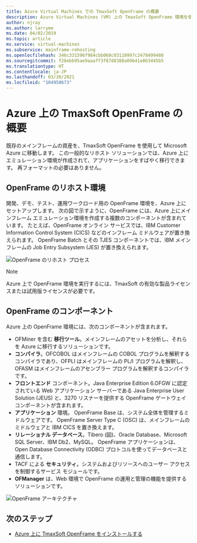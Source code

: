 ```yaml
---
title: Azure Virtual Machines での TmaxSoft OpenFrame の概要
description: Azure Virtual Machines (VM) 上の TmaxSoft OpenFrame 環境を使用して、IBM z/OS メインフレーム ワークロードをリホストします。
author: njray
ms.author: larryme
ms.date: 04/02/2019
ms.topic: article
ms.service: virtual-machines
ms.subservice: mainframe-rehosting
ms.openlocfilehash: 346c331596f984cbb068c03110997c2478499488
ms.sourcegitcommit: f28ebb95ae9aaaff3f87d8388a09b41e0b3445b5
ms.translationtype: HT
ms.contentlocale: ja-JP
ms.lasthandoff: 03/30/2021
ms.locfileid: "104950673"
---
```

# <a name="get-started-with-tmaxsoft-openframe-on-azure"></a>Azure 上の TmaxSoft OpenFrame の概要

既存のメインフレームの資産を、TmaxSoft OpenFrame を使用して Microsoft Azure に移動します。 この一般的なリホスト ソリューションでは、Azure 上にエミュレーション環境が作成されて、アプリケーションをすばやく移行できます。 再フォーマットの必要はありません。

## <a name="openframe-rehosting-environment"></a>OpenFrame のリホスト環境

開発、デモ、テスト、運用ワークロード用の OpenFrame 環境を、Azure 上にセットアップします。 次の図で示すように、OpenFrame には、Azure 上にメインフレーム エミュレーション環境を作成する複数のコンポーネントが含まれています。 たとえば、OpenFrame オンライン サービスでは、IBM Customer Information Control System (CICS) などのインフレーム ミドルウェアが置き換えられます。 OpenFrame Batch とその TJES コンポーネントでは、IBM メインフレームの Job Entry Subsystem (JES) が置き換えられます。 

![OpenFrame のリホスト プロセス](media/openframe-01.png)

> [!NOTE]
> Azure 上で OpenFrame 環境を実行するには、TmaxSoft の有効な製品ライセンスまたは試用版ライセンスが必要です。

## <a name="openframe-components"></a>OpenFrame のコンポーネント

Azure 上の OpenFrame 環境には、次のコンポーネントが含まれます。

- OFMiner を含む **移行ツール**。メインフレームのアセットを分析し、それらを Azure に移行するソリューションです。
- **コンパイラ**。OFCOBOL はメインフレームの COBOL プログラムを解釈するコンパイラであり、OFPLI はメインフレームの PL/I プログラムを解釈し、OFASM はメインフレームのアセンブラー プログラムを解釈するコンパイラです。
- **フロントエンド** コンポーネント。Java Enterprise Edition 6.OFGW に認定されている Web アプリケーション サーバーである Java Enterprise User Solution (JEUS) と、3270 リスナーを提供する OpenFrame ゲートウェイ コンポーネントが含まれます。
- **アプリケーション** 環境。 OpenFrame Base は、システム全体を管理するミドルウェアです。 OpenFrame Server Type C (OSC) は、メインフレームのミドルウェアと IBM CICS を置き換えます。
- **リレーショナル データベース**。Tibero (図)、Oracle Database、Microsoft SQL Server、IBM Db2、MySQL。 OpenFrame アプリケーションは、Open Database Connectivity (ODBC) プロトコルを使ってデータベースと通信します。
- TACF による **セキュリティ**。システムおよびリソースへのユーザー アクセスを制御するサービス モジュールです。 
- **OFManager** は、Web 環境で OpenFrame の運用と管理の機能を提供するソリューションです。

![OpenFrame アーキテクチャ](media/openframe-02.png)

## <a name="next-steps"></a>次のステップ

- [Azure 上に TmaxSoft OpenFrame をインストールする](./install-openframe-azure.md)
